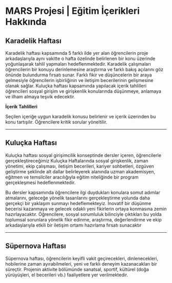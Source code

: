 # MARS Projesi | Eğitim İçerikleri Hakkında

## Karadelik Haftası

Karadelik haftası kapsamında 5 farklı ilde yer alan öğrencilerin proje arkadaşlarıyla aynı vakitte o hafta özelinde belirlenen bir konu üzerinde yoğunlaşarak tahlil yapmaları hedeflenmektedir. Karadelik çalışmaları öğrencilerin bir konuyu derinlemesine araştırma ve farklı bakış açılarını göz önünde bulundurma fırsatı sunar. Farklı fikir ve düşüncelerin bir araya gelmesiyle öğrencilerin işbirliğinin ve iletişim becerilerinin gelişmesine olanak sağlar. Kuluçka haftası kapsamında yapılacak içerik tahlilleri öğrencileri sosyal girişim ve girişkenlik konularında düşünmeye, anlamaya ve ilham almaya teşvik edecektir.

**İçerik Tahlilleri**

Seçilen içeriğe uygun karadelik konusu belirlenir ve içerik üzerinden bu konu tartışılır. Öğrencilere kritik sorular yöneltilir.

---

## Kuluçka Haftası

Kuluçka haftası sosyal girişimcilik konseptinde dersler içeren, öğrencilerle gerçekleştireceğimiz Kuluçka Haftalarında sosyal girişkenlik, zaman yönetimi, ekip çalışması, iletişim becerileri, kariyer sohbetleri, özgüven geliştirme şeklinde alt dallar belirleyerek alanında uzman akademisyen, eğitmen ve temsilciler aracılığıyla eğitim niteliğinde bir program gerçekleşmesi hedeflenmektedir.

Bu dersler kapsamında öğrencilere ilgi duydukları konulara somut adımlar atmalarını, geleceğe yönelik tasarılarını gerçekleştirme yolunda daha gerçekçi bir yaklaşım sunmayı hedeflemekteyiz. İnovatif bir düşünme becerisi kazanmaya ve gelecek odaklı yeni fikirlerin ortaya konmasına zemin hazırlayacaktır. Öğrencilere, sosyal sorumluluk bilinciyle çıktıkları bu yolda toplumsal sorunlara yönelik fikir edinme, araştırma, değerlendirme ve ekip arkadaşlarıyla etkili bir iletişim ortamı hazırlama fırsatı sunacaktır

---

## Süpernova Haftası

Süpernova haftası, öğrencilerin keyifli vakit geçirecekleri, dinlenecekleri, hobilerine zaman ayırabilmeleri, yeni ve farklı deneyim kazanacakları bir süreçtir. Projenin aktivite bölümünde sanatsal, sportif, kültürel (doğa yürüyüşleri, el becerileri vb.) faaliyetlere yer verilmektedir.
